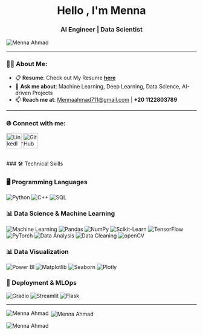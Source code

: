 <h1 align="center">Hello , I'm Menna </h1>
<h3 align="center">AI Engineer | Data Scientist</h3>


<p align="left"> 
  <img src="https://komarev.com/ghpvc/?username=MennaAhmad&label=Profile%20views&color=0e75b6&style=flat" alt="Menna Ahmad" /> 
</p>

---

### 👨‍💻 About Me:
- 📋 **Resume**: Check out My Resume [**here**]([https://docs.google.com/document/d/1_1tkH33oggXdtNtLS1ek_hHgC8YEHGkb/edit?usp=sharing&ouid=114996828737559694387&rtpof=true&sd=true](https://docs.google.com/document/d/1sWEDnKEpbR7KcgBIKywm7v9jzdxytcj84D_JFVMkZR0/edit?usp=sharing))  
- 💬 **Ask me about**: Machine Learning, Deep Learning, Data Science, AI-driven Projects  
- 📫 **Reach me at**: [Mennaahmad711@gmail.com](mailto:Mennaahmad711@gmail.com) | **+20 1122803789**  


---

<h3 align="left">🌐 Connect with me:</h3>
<p align="left">
  <a href="https://linkedin.com/in/menna-ahmad-83767b227" target="_blank">
    <img align="center" src="https://raw.githubusercontent.com/rahuldkjain/github-profile-readme-generator/master/src/images/icons/Social/linked-in-alt.svg" alt="LinkedIn - Menna Ahmad" height="40" width="40" />
  </a>
  <a href="https://github.com/MennaAhmad" target="_blank">
    <img align="center" src="https://raw.githubusercontent.com/rahuldkjain/github-profile-readme-generator/master/src/images/icons/Social/github.svg" alt="GitHub - Menna Ahmad" height="40" width="40" />
  </a>
</p>



<br>
### 🛠️ Technical Skills

### 🖥️ Programming Languages
![Python](https://img.shields.io/badge/Python-3776AB?style=flat&logo=python&logoColor=white)
![C++](https://img.shields.io/badge/C++-00599C?style=flat&logo=cplusplus&logoColor=white)
![SQL](https://img.shields.io/badge/SQL-4479A1?style=flat&logo=microsoft-sql-server&logoColor=white)

### 📊 Data Science & Machine Learning
![Machine Learning](https://img.shields.io/badge/Machine_Learning-FFD700?style=flat&logo=machinelearning&logoColor=white)
![Pandas](https://img.shields.io/badge/Pandas-150458?style=flat&logo=pandas&logoColor=white)
![NumPy](https://img.shields.io/badge/NumPy-013243?style=flat&logo=numpy&logoColor=white)
![Scikit-Learn](https://img.shields.io/badge/Scikit--Learn-F7931E?style=flat&logo=scikit-learn&logoColor=white)
![TensorFlow](https://img.shields.io/badge/TensorFlow-FF6F00?style=flat&logo=tensorflow&logoColor=white)
![PyTorch](https://img.shields.io/badge/PyTorch-EE4C2C?style=flat&logo=pytorch&logoColor=white)
![Data Analysis](https://img.shields.io/badge/Data_Analysis-32CD32?style=flat&logo=dataanalysis&logoColor=white)
![Data Cleaning](https://img.shields.io/badge/Data_Cleaning-FFD700?style=flat&logo=datacleaning&logoColor=white)
![openCV](https://img.shields.io/badge/OpenCV-5C3EE8?style=flat&logo=opencv&logoColor=white)

### 📊 Data Visualization
![Power BI](https://img.shields.io/badge/Power%20BI-F2C811?style=flat&logo=power-bi&logoColor=white)
![Matplotlib](https://img.shields.io/badge/Matplotlib-315796?style=flat&logo=matplotlib&logoColor=white)
![Seaborn](https://img.shields.io/badge/Seaborn-009688?style=flat&logo=seaborn&logoColor=white)
![Plotly](https://img.shields.io/badge/Plotly-3F4F75?style=flat&logo=plotly&logoColor=white)

### 🚀 Deployment & MLOps
![Gradio](https://img.shields.io/badge/Gradio-FF4B4B?style=flat&logo=gradio&logoColor=white)
![Streamlit](https://img.shields.io/badge/Streamlit-FF4B4B?style=flat&logo=streamlit&logoColor=white)
![Flask](https://img.shields.io/badge/Flask-000000?style=flat&logo=flask&logoColor=white)





---

<p><img align="left" src="https://github-readme-stats.vercel.app/api/top-langs?username=MennaAhmad&show_icons=true&locale=en&layout=compact" alt="Menna Ahmad" /></p>

<p>&nbsp;<img align="center" src="https://github-readme-stats.vercel.app/api?username=MennaAhmad&show_icons=true&locale=en" alt="Menna Ahmad" /></p>

<p><img align="center" src="https://github-readme-streak-stats.herokuapp.com/?user=MennaAhmad&" alt="Menna Ahmad" /></p>
